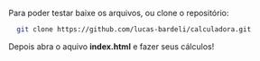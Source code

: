 
Para poder testar baixe os arquivos, ou clone o repositório: 

```bash
  git clone https://github.com/lucas-bardeli/calculadora.git
```

Depois abra o aquivo **index.html** e fazer seus cálculos!